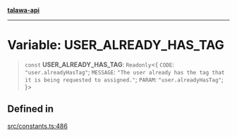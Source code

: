 [**talawa-api**](../../README.md)

***

# Variable: USER\_ALREADY\_HAS\_TAG

> `const` **USER\_ALREADY\_HAS\_TAG**: `Readonly`\<\{ `CODE`: `"user.alreadyHasTag"`; `MESSAGE`: `"The user already has the tag that it is being requested to assigned."`; `PARAM`: `"user.alreadyHasTag"`; \}\>

## Defined in

[src/constants.ts:486](https://github.com/Suyash878/talawa-api/blob/e4413cec641a837926071678fed3c7f67234e31e/src/constants.ts#L486)
